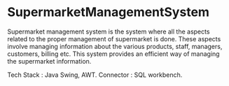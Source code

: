 # SupermarketManagementSystem
Supermarket management system is the system where all the aspects related to the proper management of supermarket is done. These aspects involve managing information about the various products, staff, managers, customers, billing etc. This system provides an efficient way of managing the supermarket information.

Tech Stack : Java Swing, AWT. Connector : SQL workbench.
